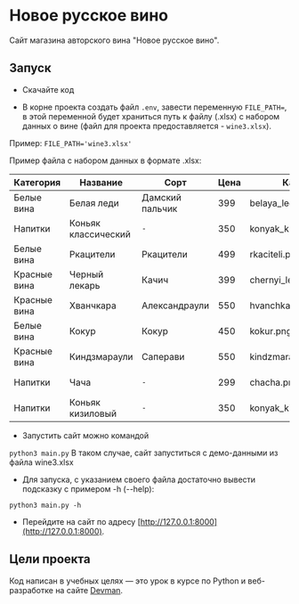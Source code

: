 # Новое русское вино

Сайт магазина авторского вина "Новое русское вино".

## Запуск

- Скачайте код

- В корне проекта создать файл `.env`, завести переменную `FILE_PATH=`, 
в этой переменной будет храниться путь к файлу (.xlsx) с набором данных о вине 
(файл для проекта предоставляется - `wine3.xlsx`).

Пример: `FILE_PATH='wine3.xlsx'`

Пример файла с набором данных в формате .xlsx:

|Категория|Название|Сорт|Цена|Картинка|Акция|
| --- | --- | --- | --- | --- | --- |
|Белые вина|Белая леди|Дамский пальчик|399|belaya_ledi.png|Выгодное предложение|
|Напитки|Коньяк классический|`-`|350|konyak_klassicheskyi.png|
|Белые вина|Ркацители|Ркацители|499|rkaciteli.png|
|Красные вина|Черный лекарь|Качич|399|chernyi_lekar.png|
|Красные вина|Хванчкара|Александраули|550|hvanchkara.png|
|Белые вина| Кокур| Кокур|450|kokur.png|
|Красные вина| Киндзмараули|Саперави|550|kindzmarauli.png|
|Напитки|Чача|`-`|299|chacha.png|Выгодное предложение|
|Напитки|Коньяк кизиловый|`-`|350|konyak_kizilovyi.png|

- Запустить сайт можно командой 

```python3 main.py```
В таком случае, сайт запуститься с демо-данными из файла wine3.xlsx

- Для запуска, с указанием своего файла достаточно вывести подсказку с примером -h (--help):

```python3 main.py -h```


- Перейдите на сайт по адресу [http://127.0.0.1:8000](http://127.0.0.1:8000).

## Цели проекта

Код написан в учебных целях — это урок в курсе по Python и веб-разработке на сайте [Devman](https://dvmn.org).
